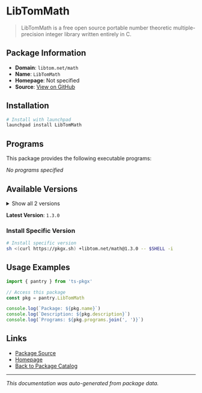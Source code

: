 # LibTomMath

> LibTomMath is a free open source portable number theoretic multiple-precision integer library written entirely in C.

## Package Information

- **Domain**: `libtom.net/math`
- **Name**: `LibTomMath`
- **Homepage**: Not specified
- **Source**: [View on GitHub](https://github.com/pkgxdev/pantry/tree/main/projects/libtom.net/math/package.yml)

## Installation

```bash
# Install with launchpad
launchpad install LibTomMath
```

## Programs

This package provides the following executable programs:

*No programs specified*

## Available Versions

<details>
<summary>Show all 2 versions</summary>

- `1.3.0`, `1.2.1`

</details>

**Latest Version**: `1.3.0`

### Install Specific Version

```bash
# Install specific version
sh <(curl https://pkgx.sh) +libtom.net/math@1.3.0 -- $SHELL -i
```

## Usage Examples

```typescript
import { pantry } from 'ts-pkgx'

// Access this package
const pkg = pantry.LibTomMath

console.log(`Package: ${pkg.name}`)
console.log(`Description: ${pkg.description}`)
console.log(`Programs: ${pkg.programs.join(', ')}`)
```

## Links

- [Package Source](https://github.com/pkgxdev/pantry/tree/main/projects/libtom.net/math/package.yml)
- [Homepage](#)
- [Back to Package Catalog](../package-catalog.md)

---

*This documentation was auto-generated from package data.*
